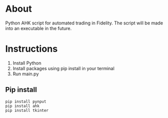 # About

Python AHK script for automated trading in Fidelity. The script will be made into an executable in the future.

# Instructions

1. Install Python
2. Install packages using pip install in your terminal
3. Run main.py


## Pip install

```terminal
pip install pynput
pip install ahk
pip install tkinter
```
